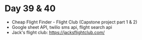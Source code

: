 # Day 39 & 40

* Cheap Flight Finder - Flight Club (Capstone project part 1 & 2)
* Google sheet API, twilio sms api, flight search api
* Jack's flight club: https://jacksflightclub.com/
